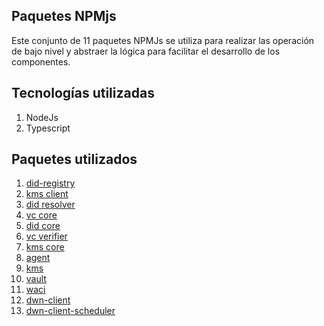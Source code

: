 ## Paquetes NPMjs
Este conjunto de 11 paquetes NPMJs se utiliza para realizar las operación de bajo nivel y abstraer la lógica para facilitar el desarrollo de los componentes.

## Tecnologías utilizadas
1. NodeJs
2. Typescript 

## Paquetes utilizados
1. [did-registry](https://www.npmjs.com/package/@quarkid/did-registry)
2. [kms client](https://www.npmjs.com/package/@quarkid/kms-client)
3. [did resolver](https://www.npmjs.com/package/@quarkid/did-resolver)
4. [vc core](https://www.npmjs.com/package/@quarkid/vc-core)
5. [did core](https://www.npmjs.com/package/@quarkid/did-core)
6. [vc verifier](https://www.npmjs.com/package/@quarkid/vc-verifier)
7. [kms core](https://www.npmjs.com/package/@quarkid/kms-core)
8. [agent](https://www.npmjs.com/package/@quarkid/agent)
9. [kms](https://www.npmjs.com/package/@quarkid/kms-suite-bbsbls2020)
10. [vault](https://www.npmjs.com/package/@quarkid/kms-storage-vault)
11. [waci](https://www.npmjs.com/package/@quarkid/waci)
12. [dwn-client](https://www.npmjs.com/package/@quarkid/dwn-clien)
13. [dwn-client-scheduler](https://www.npmjs.com/package/@quarkid/dwn-client-scheduler)
